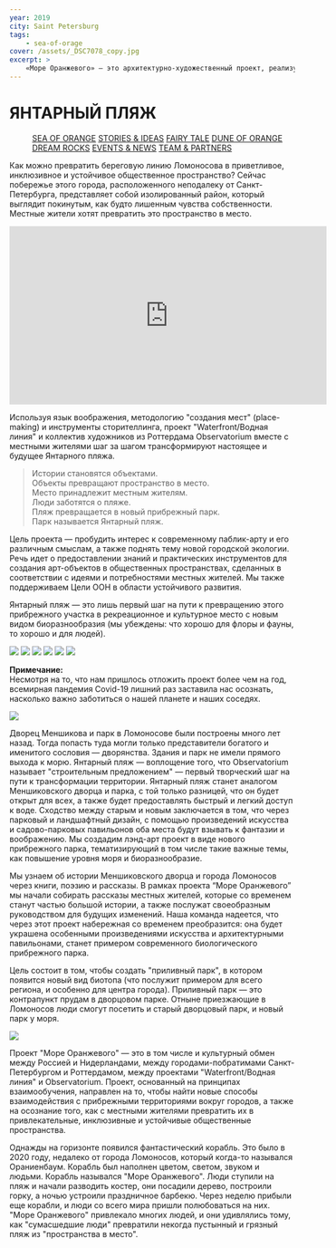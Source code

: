 ```yaml
---
year: 2019
city: Saint Petersburg
tags:
    - sea-of-orage
cover: /assets/_DSC7078_copy.jpg
excerpt: >
    «Море Оранжевого» — это архитектурно-художественный проект, реализуемый командой проекта «Waterfront/ Водная линия» совместно с партнерами из голландского архитектурного бюро Observatorium (Роттердам). Проект, нацеленный на интеграцию паблик-арт в общественные пространства, основан на идеях ко-дизайна и плэйсмэйкинга, поэтому главной его особенностью является сотрудничество с местными жителями, их вовлечение в процесс планирования и создания арт-объекта.
---
```


# ЯНТАРНЫЙ ПЛЯЖ

<Menu>
<a href="/sea-of-orange">SEA OF ORANGE</a>
<a href="/sea-of-orange/stories-and-ideas">STORIES & IDEAS</a>
<a href="/sea-of-orange/fairytale">FAIRY TALE</a>
<a href="/sea-of-orange/dune-of-orange">DUNE OF ORANGE</a>
<a href="/sea-of-orange/dreamrocks">DREAM ROCKS</a>
<a href="/sea-of-orange/events-and-news">EVENTS & NEWS</a>
<a href="/sea-of-orange/team-and-partners">TEAM & PARTNERS</a>
</Menu>

Как можно превратить береговую линию Ломоносова в приветливое, инклюзивное и устойчивое общественное пространство? Сейчас побережье этого города, расположенного неподалеку от Санкт-Петербурга, представляет собой изолированный район, который выглядит покинутым, как будто лишенным чувства собственности. Местные жители хотят превратить это пространство в место.

<iframe width="560" height="315" src="https://www.youtube.com/embed/9kY0QMP-ylw?controls=0" title="YouTube video player" frameborder="0" allow="accelerometer; autoplay; clipboard-write; encrypted-media; gyroscope; picture-in-picture" allowfullscreen></iframe>


Используя язык воображения, методологию "создания мест" (place-making) и инструменты сторителлинга, проект "Waterfront/Водная линия" и коллектив художников из Роттердама Observatorium вместе с местными жителями шаг за шагом трансформируют настоящее и будущее Янтарного пляжа.

> Истории становятся объектами.<br/>
> Объекты превращают пространство в место.<br/>
> Место принадлежит местным жителям.<br/>
> Люди заботятся о пляже.<br/>
> Пляж превращается в новый прибрежный парк.<br/>
> Парк называется Янтарный пляж.<br/>

Цель проекта — пробудить интерес к современному паблик-арту и его различным смыслам, а также поднять тему новой городской экологии. Речь идет о предоставлении знаний и практических инструментов для создания арт-объектов в общественных пространствах, сделанных в соответствии с идеями и потребностями местных жителей. Мы также поддерживаем Цели ООН в области устойчивого развития.

Янтарный пляж — это лишь первый шаг на пути к превращению этого прибрежного участка в рекреационное и культурное место с новым видом биоразнообразия (мы убеждены: что хорошо для флоры и фауны, то хорошо и для людей).

<Carousel>
<img src="/assets/sea-of-orange/sorange_1_1.jpg"/>
<img src="/assets/sea-of-orange/sorange_1_2.jpg"/>
<img src="/assets/sea-of-orange/sorange_1_3.jpg"/>
<img src="/assets/sea-of-orange/sorange_1_4.jpg"/>
<img src="/assets/sea-of-orange/sorange_1_5.jpg"/>
<img src="/assets/sea-of-orange/sorange_1_6.jpg"/>
</Carousel>

**Примечание:**<br/>
Несмотря на то, что нам пришлось отложить проект более чем на год, всемирная пандемия Covid-19 лишний раз заставила нас осознать, насколько важно заботиться о нашей планете и наших соседях.

![](/assets/sea-of-orange/sorange_1_I3.jpg)

Дворец Меншикова и парк в Ломоносове были построены много лет назад. Тогда попасть туда могли только представители богатого и именитого сословия — дворянства. Здания и парк не имели прямого выхода к морю. Янтарный пляж — воплощение того, что Observatorium называет "строительным предложением" — первый творческий шаг на пути к трансформации территории.
Янтарный пляж станет аналогом Меншиковского дворца и парка, с той только разницей, что он будет открыт для всех, а также будет предоставлять быстрый и легкий доступ к воде. Сходство между старым и новым заключается в том, что через парковый и ландшафтный дизайн, с помощью произведений искусства и садово-парковых павильонов оба места будут взывать к фантазии и воображению. Мы создадим лэнд-арт проект в виде нового прибрежного парка, тематизирующий в том числе такие важные темы, как повышение уровня моря и биоразнообразие.

Мы узнаем об истории Меншиковского дворца и города Ломоносов через книги, поэзию и рассказы. В рамках проекта “Море Оранжевого” мы начали собирать рассказы местных жителей, которые со временем станут частью большой истории, а также послужат своеобразным руководством для будущих изменений. Наша команда надеется, что через этот проект набережная со временем преобразится: она будет украшена особенными произведениями искусства и архитектурными павильонами, станет примером современного биологического прибрежного парка.

Цель состоит в том, чтобы создать "приливный парк", в котором появится новый вид биотопа (что послужит примером для всего региона, и особенно для центра города). Приливный парк — это контрапункт прудам в дворцовом парке. Отныне приезжающие в Ломоносов люди смогут посетить и старый дворцовый парк, и новый парк у моря.

![](/assets/sea-of-orange/sorange_1_I0.jpg)

Проект "Море Оранжевого" — это в том числе и культурный обмен между Россией и Нидерландами, между городами-побратимами Санкт-Петербургом и Роттердамом, между проектами "Waterfront/Водная линия" и Observatorium. Проект, основанный на принципах взаимообучения, направлен на то, чтобы найти новые способы взаимодействия с прибрежными территориями вокруг городов, а также на осознание того, как с местными жителями превратить их в привлекательные, инклюзивные и устойчивые общественные пространства.

Однажды на горизонте появился фантастический корабль. Это было в 2020 году, недалеко от города Ломоносов, который когда-то назывался Ораниенбаум. Корабль был наполнен цветом, светом, звуком и людьми. Корабль назывался "Море Оранжевого". Люди ступили на пляж и начали разводить костер, они посадили дерево, построили горку, а ночью устроили праздничное барбекю. Через неделю прибыли еще корабли, и люди со всего мира пришли полюбоваться на них. "Море Оранжевого" привлекало многих людей, и они удивлялись тому, как "сумасшедшие люди" превратили некогда пустынный и грязный пляж из "пространства в место".
